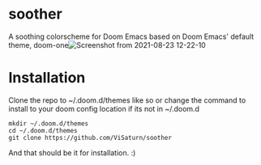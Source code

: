 # soother
A soothing colorscheme for Doom Emacs based on Doom Emacs' default theme, doom-one![Screenshot from 2021-08-23 12-22-10](https://user-images.githubusercontent.com/88877968/130423788-41fce69c-b9b3-40e8-8337-6c0899d695d9.png)

# Installation
Clone the repo to ~/.doom.d/themes like so or change the command
to install to your doom config location if its not in ~/.doom.d
   
    mkdir ~/.doom.d/themes
    cd ~/.doom.d/themes
    git clone https://github.com/ViSaturn/soother
    
And that should be it for installation. :)
